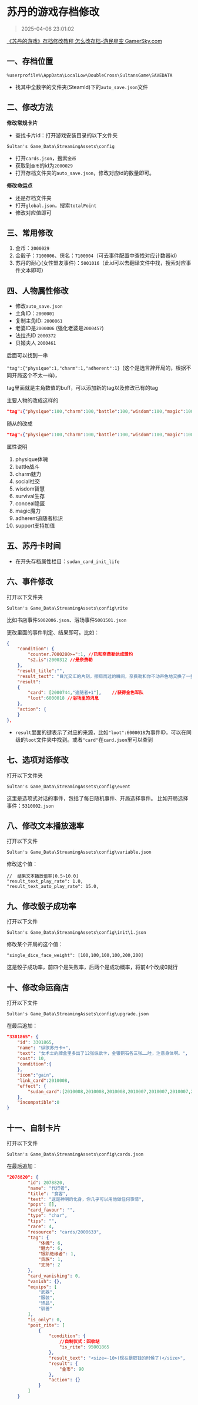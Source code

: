 # 苏丹的游戏存档修改

> 2025-04-06 23:01:02

[《苏丹的游戏》存档修改教程 怎么改存档-游民星空 GamerSky.com](https://www.gamersky.com/handbook/202504/1907138.shtml)

## 一、存档位置

```text
%userprofile%\AppData\LocalLow\DoubleCross\SultansGame\SAVEDATA
```

* 找其中全数字的文件夹(SteamId)下的`auto_save.json`文件

## 二、修改方法

**修改常规卡片**

* 查找卡片id：打开游戏安装目录的以下文件夹

```text
Sultan's Game_Data\StreamingAssets\config
```

* 打开`cards.json`，搜索`金币`
* 获取到`金币`的id为`2000029`
* 打开存档文件夹的`auto_save.json`，修改对应id的数量即可。

**修改命运点**

* 还是存档文件夹
* 打开`global.json`，搜索`totalPoint`
* 修改对应值即可


## 三、常用修改

1. 金币：`2000029`
2. 金骰子：`7100006`、侠名：`7100004`（可去事件配置中查找对应计数器id）
3. 苏丹的耐心(女性盟友事件)：`5001016`（此id可以去翻译文件中找，搜索对应事件文本即可）

## 四、人物属性修改

* 修改`auto_save.json`
* 主角ID：`2000001`
* 复制主角ID: `2000861`
* 老婆ID是`2000006` (强化老婆是`2000457`)
* 法拉杰ID `2000372`
* 贝姬夫人 `2000461`

后面可以找到一串

`"tag":{"physique":1,"charm":1,"adherent":1} `(这个是选言辞开局的，根据不同开局这个不太一样)，

tag里面就是主角数值的buff，可以添加新的tag以及修改已有的tag

主要人物的改成这样的

```json
"tag":{"physique":100,"charm":100,"battle":100,"wisdom":100,"magic":100,"social":100,"conceal":100,"survival":100}
```

随从的改成

```json
"tag":{"physique":100,"charm":100,"battle":100,"wisdom":100,"magic":100,"social":100,"conceal":100,"survival":100,"adherent":1}
```

属性说明
1. physique体魄
2. battle战斗
3. charm魅力
4. social社交
5. wisdom智慧
6. survival生存
7. conceal隐匿
8. magic魔力
9. adherent追随者标识
10. support支持加值

## 五、苏丹卡时间

* 在开头存档属性栏目：`sudan_card_init_life`

## 六、事件修改

打开以下文件夹

```text
Sultan's Game_Data\StreamingAssets\config\rite
```

比如书店事件`5002006.json`、浴场事件`5001501.json`

更改里面的事件判定、结果即可。比如：

```json
{
    "condition": { 
        "counter.7000280>=":1, //已和奈费勒达成盟约
        "s2.is":2000312 //是奈费勒
    },
    "result_title":"",
    "result_text": "目光交汇的片刻，擦肩而过的瞬间，奈费勒和你不动声色地交换了一些有价值的信息和情报……",
    "result": 
    {
        "card": [2000744,"追随者+1"],    //获得金色军队
        "loot":6000018 //浴场里的消息
    },
    "action": {
    }
},
```

* `result`里面的键表示了对应的来源，比如`"loot":6000018`为事件ID，可以在同级的`loot`文件夹中找到。或者`"card"`在`card.json`里可以查到

## 七、选项对话修改

打开以下文件夹

```text
Sultan's Game_Data\StreamingAssets\config\event
```

这里是选项式对话的事件，包括了每日随机事件、开局选择事件。
比如开局选择事件：`5310002.json`

## 八、修改文本播放速率

打开以下文件

```text
Sultan's Game_Data\StreamingAssets\config\variable.json
```

修改这个值：

```text
//  结果文本播放倍率[0.5~10.0]
"result_text_play_rate": 1.0,
"result_text_auto_play_rate": 15.0,
```

## 九、修改骰子成功率

打开以下文件

```text
Sultan's Game_Data\StreamingAssets\config\init\1.json
```

修改某个开局的这个值：

```text
"single_dice_face_weight": [100,100,100,100,200,200]
```

这是骰子成功率，前四个是失败率，后两个是成功概率，将前4个改成0就行

## 十、修改命运商店

打开以下文件

```text
Sultan's Game_Data\StreamingAssets\config\upgrade.json
```

在最后追加：

```json
"3301865": {
    "id": 3301865,
    "name": "纵欲苏丹卡+",
    "text": "女术士的牌盒里多出了12张纵欲卡，金银铜石各三张……哇，注意身体啊。",
    "cost": 10,
    "condition":{
    },
    "icon":"gain",
    "link_card":2010008,
    "effect": {
        "sudan_card":[2010008,2010008,2010008,2010007,2010007,2010007,2010006,2010006,2010006,2010005,2010005,2010005]
    },
    "incompatible":0
}
```

## 十一、自制卡片

打开以下文件

```text
Sultan's Game_Data\StreamingAssets\config\cards.json
```

在最后追加：

```json
"2078820": {
        "id": 2078820,
        "name": "代行者",
        "title": "食客",
        "text": "这是神明的化身，你几乎可以用他做任何事情",
        "pops": [],
        "card_favour": "",
        "type": "char",
        "tips": "",
        "rare": 4,
        "resource": "cards/2000633",
        "tag": {
            "体魄": 6,
            "魅力": 6,
            "银趴绝缘者": 1,
            "贵族": 1,
            "支持": 2
        },
        "card_vanishing": 0,
        "vanish": {},
        "equips": [
            "武器",
            "服装",
            "饰品",
            "驯兽"
        ],
        "is_only": 0,
        "post_rite": [
            {
                "condition": {
                    //自制仪式：回收站
                    "is_rite": 95001865
                },
                "result_text": "<size=-10>(现在是取钱的时候了)</size>",
                "result": {
                    "金币": 90
                },
                "action": {}
            }
        ]
    }
```

